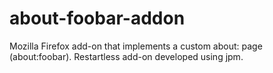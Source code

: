 # about-foobar-addon
Mozilla Firefox add-on that implements a custom about: page (about:foobar). Restartless add-on developed using jpm.
